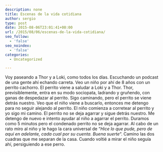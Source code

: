 ```yaml
---
description: none
title: Escenas de la vida cotidiana
author: sergio
type: post
date: 2015-08-06T23:01:41+00:00
url: /2015/08/06/escenas-de-la-vida-cotidiana/
seo_follow:
  - 'false'
seo_noindex:
  - 'false'
categories:
  - Uncategorized

---
```

Voy paseando a Thor y a Loki, como todos los días. Escuchando un podcast de una gente ahí echando carreta. Veo un niño por ahí de 8 años con un perrito cachorro. El perrito viene a saludar a Loki y a Thor. Thor, previsiblemente, entra en su modo sociopata, ladrando y gruñendo, con ganas de despedazar al perrito. Sigo caminando, pero el perrito se viene detrás nuestro. Veo que el niño viene a buscarlo, entonces me detengo para no seguir alejando al perrito. El niño comienza a corretear al perrito y yo sigo mi camino. El perrito no se deja agarrar y sigue detrás nuestro. Me detengo de nuevo e intento ayudar al niño a agarrar el perrito. Duramos como 5 minutos pero el condenado perrito no se deja agarrar. Al cabo de un rato miro al niño y le hago la cara universal de &#8220;_Hice lo que pude, pero de aquí en adelante, cada cual por su cuenta. Buena suerte_&#8220;. Camino las dos cuadras que me separan de la casa. Cuando voltié a mirar el niño seguía ahí, persiguiendo a ese perro.
